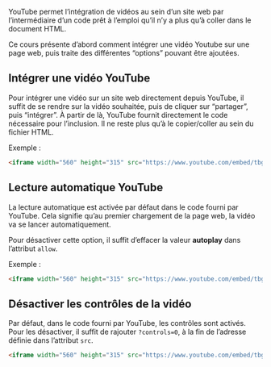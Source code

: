 YouTube permet l’intégration de vidéos au sein d’un site web par l’intermédiaire d’un code prêt à l’emploi qu’il n’y a plus qu’à coller dans le document HTML.

Ce cours présente d’abord comment intégrer une vidéo Youtube sur une page web, puis traite des différentes “options” pouvant être ajoutées.

## Intégrer une vidéo YouTube

Pour intégrer une vidéo sur un site web directement depuis YouTube, il suffit de se rendre sur la vidéo souhaitée, puis de cliquer sur “partager”, puis “intégrer”. À partir de là, YouTube fournit directement le code nécessaire pour l’inclusion. Il ne reste plus qu’à le copier/coller au sein du fichier HTML.

Exemple :

``` html
<iframe width="560" height="315" src="https://www.youtube.com/embed/tbg4EmIJ5pM" title="YouTube video player" frameborder="0" allow="accelerometer; autoplay; clipboard-write; encrypted-media; gyroscope; picture-in-picture" allowfullscreen></iframe>
```

## Lecture automatique YouTube

La lecture automatique est activée par défaut dans le code fourni par YouTube. Cela signifie qu’au premier chargement de la page web, la vidéo va se lancer automatiquement. 

Pour désactiver cette option, il suffit d’effacer la valeur **autoplay** dans l’attribut ```allow```.

Exemple :

``` html
<iframe width="560" height="315" src="https://www.youtube.com/embed/tbg4EmIJ5pM" title="YouTube video player" frameborder="0" allow="accelerometer; clipboard-write; encrypted-media; gyroscope; picture-in-picture" allowfullscreen></iframe>
```

## Désactiver les contrôles de la vidéo

Par défaut, dans le code fourni par YouTube, les contrôles sont activés. Pour les désactiver, il suffit de rajouter ```?controls=0```, à la fin de l’adresse définie dans l’attribut ```src```.

``` html
<iframe width="560" height="315" src="https://www.youtube.com/embed/tbg4EmIJ5pM?controls=0" title="YouTube video player" frameborder="0" allow="accelerometer; autoplay; clipboard-write; encrypted-media; gyroscope; picture-in-picture" allowfullscreen></iframe>
```